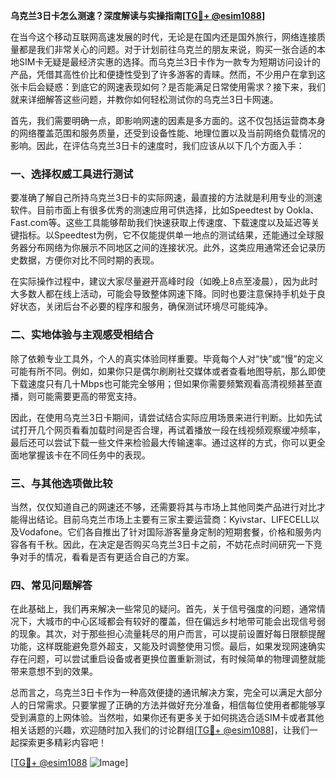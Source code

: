 **乌克兰3日卡怎么测速？深度解读与实操指南[[TG💪+ @esim1088](https://t.me/s/esim1088)]**

在当今这个移动互联网高速发展的时代，无论是在国内还是国外旅行，网络连接质量都是我们非常关心的问题。对于计划前往乌克兰的朋友来说，购买一张合适的本地SIM卡无疑是最经济实惠的选择。而乌克兰3日卡作为一款专为短期访问设计的产品，凭借其高性价比和便捷性受到了许多游客的青睐。然而，不少用户在拿到这张卡后会疑惑：到底它的网速表现如何？是否能满足日常使用需求？接下来，我们就来详细解答这些问题，并教你如何轻松测试你的乌克兰3日卡网速。

首先，我们需要明确一点，即影响网速的因素是多方面的。这不仅包括运营商本身的网络覆盖范围和服务质量，还受到设备性能、地理位置以及当前网络负载情况的影响。因此，在评估乌克兰3日卡的速度时，我们应该从以下几个方面入手：

### 一、选择权威工具进行测试

要准确了解自己所持乌克兰3日卡的实际网速，最直接的方法就是利用专业的测速软件。目前市面上有很多优秀的测速应用可供选择，比如Speedtest by Ookla、Fast.com等。这些工具能够帮助我们快速获取上传速度、下载速度以及延迟等关键指标。以Speedtest为例，它不仅能提供单一地点的测试结果，还能通过全球服务器分布网络为你展示不同地区之间的连接状况。此外，这类应用通常还会记录历史数据，方便你对比不同时期的表现。

在实际操作过程中，建议大家尽量避开高峰时段（如晚上8点至凌晨），因为此时大多数人都在线上活动，可能会导致整体网速下降。同时也要注意保持手机处于良好状态，关闭后台不必要的程序和服务，确保测试环境尽可能纯净。

### 二、实地体验与主观感受相结合

除了依赖专业工具外，个人的真实体验同样重要。毕竟每个人对“快”或“慢”的定义可能有所不同。例如，如果你只是偶尔刷刷社交媒体或者查看地图导航，那么即使下载速度只有几十Mbps也可能完全够用；但如果你需要频繁观看高清视频甚至直播，则可能需要更高的带宽支持。

因此，在使用乌克兰3日卡期间，请尝试结合实际应用场景来进行判断。比如先试试打开几个网页看看加载时间是否合理，再试着播放一段在线视频观察缓冲频率，最后还可以尝试下载一些文件来检验最大传输速率。通过这样的方式，你可以更全面地掌握该卡在不同任务中的表现。

### 三、与其他选项做比较

当然，仅仅知道自己的网速还不够，还需要将其与市场上其他同类产品进行对比才能得出结论。目前乌克兰市场上主要有三家主要运营商：Kyivstar、LIFECELL以及Vodafone。它们各自推出了针对国际游客量身定制的短期套餐，价格和服务内容各有千秋。因此，在决定是否购买乌克兰3日卡之前，不妨花点时间研究一下竞争对手的情况，看看是否有更适合自己的方案。

### 四、常见问题解答

在此基础上，我们再来解决一些常见的疑问。首先，关于信号强度的问题，通常情况下，大城市的中心区域都会有较好的覆盖，但在偏远乡村地带可能会出现信号弱的现象。其次，对于那些担心流量耗尽的用户而言，可以提前设置好每日限额提醒功能，这样既能避免意外超支，又能及时调整使用习惯。最后，如果发现网速确实存在问题，可以尝试重启设备或者更换位置重新测试，有时候简单的物理调整就能带来意想不到的效果。

总而言之，乌克兰3日卡作为一种高效便捷的通讯解决方案，完全可以满足大部分人的日常需求。只要掌握了正确的方法并做好充分准备，相信每位使用者都能够享受到满意的上网体验。当然啦，如果你还有更多关于如何挑选合适SIM卡或者其他相关话题的兴趣，欢迎随时加入我们的讨论群组[[TG💪+ @esim1088](https://t.me/s/esim1088)]，让我们一起探索更多精彩内容吧！

[[TG💪+ @esim1088](https://t.me/s/esim1088) ![Image](https://i.postimg.cc/4NQfJmqS/Snipaste-2025-05-13-00-14-12.png)]